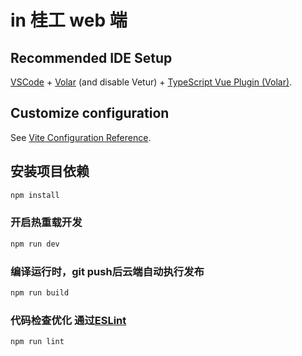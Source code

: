 # in 桂工 web 端


## Recommended IDE Setup

[VSCode](https://code.visualstudio.com/) + [Volar](https://marketplace.visualstudio.com/items?itemName=johnsoncodehk.volar) (and disable Vetur) + [TypeScript Vue Plugin (Volar)](https://marketplace.visualstudio.com/items?itemName=johnsoncodehk.vscode-typescript-vue-plugin).

## Customize configuration

See [Vite Configuration Reference](https://vitejs.dev/config/).

## 安装项目依赖

```sh
npm install
```

### 开启热重载开发

```sh
npm run dev
```

### 编译运行时，git push后云端自动执行发布

```sh
npm run build
```

### 代码检查优化 通过[ESLint](https://eslint.org/)

```sh
npm run lint
```
